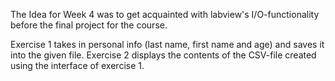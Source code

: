 The Idea for Week 4 was to get acquainted with labview's I/O-functionality before the final project for the course.

Exercise 1 takes in personal info (last name, first name and age) and saves it into the given file.
Exercise 2 displays the contents of the CSV-file created using the interface of exercise 1.